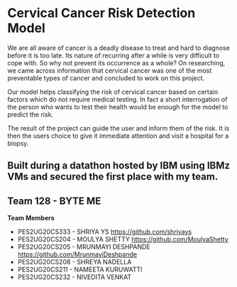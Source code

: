 # Cervical Cancer Risk Detection Model 


We are all aware of cancer is a deadly disease to treat and hard to diagnose before it is too late. Its nature of recurring after a while is very difficult to cope with. So why not prevent its occurrence as a whole? On researching, we came across information that cervical cancer was one of the most preventable types of cancer and concluded to work on this project. 

Our model helps classifying the risk of cervical cancer based on certain factors which do not require medical testing. In fact a short interrogation of the person who wants to test their health would be enough for the model to predict the risk.

The result of the project can guide the user and inform them of the risk. It is then the users choice to give it immediate attention and visit a hospital for a biopsy.


## Built during a datathon hosted by IBM using IBMz VMs and secured the first place with my team. 

## Team 128 - BYTE ME

**Team Members**

- PES2UG20CS333 - SHRIYA YS https://github.com/shriyays
- PES2UG20CS204 - MOULYA SHETTY https://github.com/MoulyaShetty
- PES2UG20CS205 - MRUNMAYI DESHPANDE https://github.com/MrunmayiDeshpande
- PES2UG20CS208 - SHREYA NADELLA
- PES2UG20CS211 - NAMEETA KURUWATTI
- PES2UG20CS232 - NIVEDITA VENKAT
